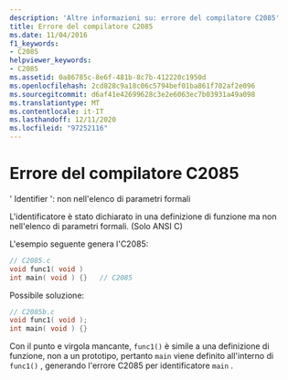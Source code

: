 ```yaml
---
description: 'Altre informazioni su: errore del compilatore C2085'
title: Errore del compilatore C2085
ms.date: 11/04/2016
f1_keywords:
- C2085
helpviewer_keywords:
- C2085
ms.assetid: 0a86785c-8e6f-481b-8c7b-412220c1950d
ms.openlocfilehash: 2cd828c9a18c06c5794bef01ba861f702af2e096
ms.sourcegitcommit: d6af41e42699628c3e2e6063ec7b03931a49a098
ms.translationtype: MT
ms.contentlocale: it-IT
ms.lasthandoff: 12/11/2020
ms.locfileid: "97252116"
---
```

# <a name="compiler-error-c2085"></a>Errore del compilatore C2085

' Identifier ': non nell'elenco di parametri formali

L'identificatore è stato dichiarato in una definizione di funzione ma non nell'elenco di parametri formali. (Solo ANSI C)

L'esempio seguente genera l'C2085:

```c
// C2085.c
void func1( void )
int main( void ) {}   // C2085
```

Possibile soluzione:

```c
// C2085b.c
void func1( void );
int main( void ) {}
```

Con il punto e virgola mancante, `func1()` è simile a una definizione di funzione, non a un prototipo, pertanto `main` viene definito all'interno di `func1()` , generando l'errore C2085 per identificatore `main` .
